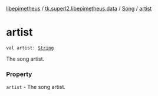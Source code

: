 [libepimetheus](../../index.md) / [tk.superl2.libepimetheus.data](../index.md) / [Song](index.md) / [artist](./artist.md)

# artist

`val artist: `[`String`](https://kotlinlang.org/api/latest/jvm/stdlib/kotlin/-string/index.html)

The song artist.

### Property

`artist` - The song artist.